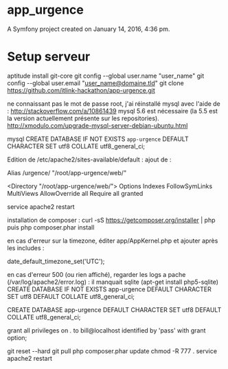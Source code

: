 app_urgence
===========

A Symfony project created on January 14, 2016, 4:36 pm.


Setup serveur
=============
aptitude install git-core
git config --global user.name "user_name"
git config --global user.email "user_name@domaine.tld"
git clone https://github.com/itlink-hackathon/app-urgence.git

ne connaissant pas le mot de passe root, j'ai réinstallé mysql avec l'aide de : http://stackoverflow.com/a/10861439
mysql 5.6 est nécessaire (la 5.5 est la version actuellement présente sur les repositories). http://xmodulo.com/upgrade-mysql-server-debian-ubuntu.html

mysql
CREATE DATABASE IF NOT EXISTS `app-urgence` DEFAULT CHARACTER SET utf8 COLLATE utf8_general_ci;

Edition de /etc/apache2/sites-available/default :
ajout de :

Alias /urgence/ "/root/app-urgence/web/" 

<Directory "/root/app-urgence/web/">
    Options Indexes FollowSymLinks MultiViews
		AllowOverride all
		Require all granted
</Directory>

service apache2 restart

installation de composer :
curl -sS https://getcomposer.org/installer | php
puis 
php composer.phar install

en cas d'erreur sur la timezone, éditer app/AppKernel.php et ajouter après les includes : 

date_default_timezone_set('UTC');

en cas d'erreur 500 (ou rien affiché), regarder les logs a pache (/var/log/apache2/error.log) : il manquait sqlite (apt-get install php5-sqlite)
CREATE DATABASE IF NOT EXISTS app-urgence DEFAULT CHARACTER SET utf8 DEFAULT COLLATE utf8_general_ci;

CREATE DATABASE app-urgence DEFAULT CHARACTER SET utf8 DEFAULT COLLATE utf8_general_ci;

grant all privileges on *.* to bill@localhost identified by 'pass' with grant option;


git reset --hard
git pull
php composer.phar update
chmod -R 777 .
service apache2 restart
